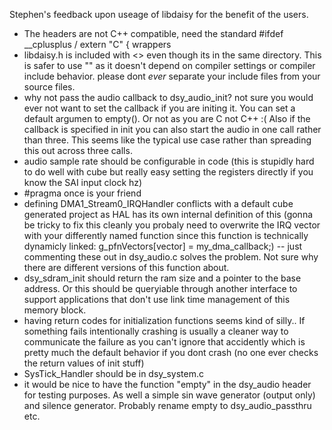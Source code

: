 
Stephen's feedback upon useage of libdaisy for the benefit of the users.

 - The headers are not C++ compatible, need the standard #ifdef __cplusplus / extern "C" { wrappers
 - libdaisy.h is included with <> even though its in the same directory. This is safer to use "" as it doesn't depend on compiler settings or compiler include behavior. please dont _ever_ separate your include files from your source files. 
 - why not pass the audio callback to dsy_audio_init? not sure you would ever not want to set the callback if you are initing it. You can set a default argumen to empty(). Or not as you are C not C++ :( Also if the callback is specified in init you can also start the audio in one call rather than three. This seems like the typical use case rather than spreading this out across three calls.
 - audio sample rate should be configurable in code (this is stupidly hard to do well with cube but really easy setting the registers directly if you know the SAI input clock hz)
 - #pragma once is your friend
 - defining DMA1_Stream0_IRQHandler conflicts with a default cube generated project as HAL has its own internal definition of this (gonna be tricky to fix this cleanly you probaly need to overwrite the IRQ vector  with your differently named function since this function is technically dynamicly linked: g_pfnVectors[vector] = my_dma_callback;) -- just commenting these out in dsy_audio.c solves the problem. Not sure why there are different versions of this function about.
 - dsy_sdram_init should return the ram size and a pointer to the base address. Or this should be queryiable through another interface to support applications that don't use link time management of this memory block.
 - having return codes for initialization functions seems kind of silly.. If something fails intentionally crashing is usually a cleaner way to communicate the failure as you can't ignore that accidently which is pretty much the default behavior if you dont crash (no one ever checks the return values of init stuff)
 - SysTick_Handler should be in dsy_system.c
 - it would be nice to have the function "empty" in the dsy_audio header for testing purposes. As well a simple sin wave generator (output only) and silence generator. Probably rename empty to dsy_audio_passthru etc.
 
 
 
